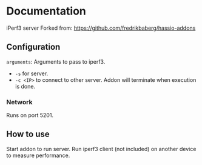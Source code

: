 # Documentation

iPerf3 server
Forked from: https://github.com/fredrikbaberg/hassio-addons

## Configuration

`arguments`: Arguments to pass to iperf3.
- `-s` for server.
- `-c <IP>` to connect to other server. Addon will terminate when execution is done.

### Network

Runs on port 5201.

## How to use

Start addon to run server. Run iperf3 client (not included) on another device to measure performance.
